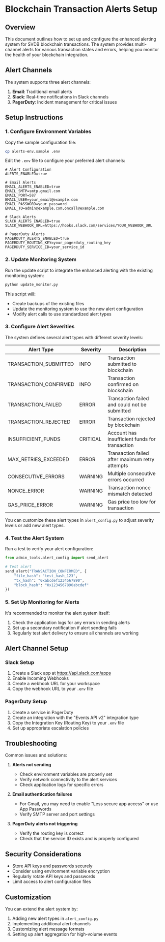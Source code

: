 # Blockchain Transaction Alerts Setup

## Overview

This document outlines how to set up and configure the enhanced alerting system for SVDB blockchain transactions. The system provides multi-channel alerts for various transaction states and errors, helping you monitor the health of your blockchain integration.

## Alert Channels

The system supports three alert channels:

1. **Email**: Traditional email alerts
2. **Slack**: Real-time notifications in Slack channels
3. **PagerDuty**: Incident management for critical issues

## Setup Instructions

### 1. Configure Environment Variables

Copy the sample configuration file:

```bash
cp alerts-env.sample .env
```

Edit the `.env` file to configure your preferred alert channels:

```
# Alert Configuration
ALERTS_ENABLED=true

# Email Alerts
EMAIL_ALERTS_ENABLED=true
EMAIL_SMTP=smtp.gmail.com
EMAIL_PORT=587
EMAIL_USER=your_email@example.com
EMAIL_PASSWORD=your_password
EMAIL_TO=admin@example.com,oncall@example.com

# Slack Alerts
SLACK_ALERTS_ENABLED=true
SLACK_WEBHOOK_URL=https://hooks.slack.com/services/YOUR_WEBHOOK_URL

# PagerDuty Alerts
PAGERDUTY_ALERTS_ENABLED=true
PAGERDUTY_ROUTING_KEY=your_pagerduty_routing_key
PAGERDUTY_SERVICE_ID=your_service_id
```

### 2. Update Monitoring System

Run the update script to integrate the enhanced alerting with the existing monitoring system:

```bash
python update_monitor.py
```

This script will:
- Create backups of the existing files
- Update the monitoring system to use the new alert configuration
- Modify alert calls to use standardized alert types

### 3. Configure Alert Severities

The system defines several alert types with different severity levels:

| Alert Type | Severity | Description |
|------------|----------|-------------|
| TRANSACTION_SUBMITTED | INFO | Transaction submitted to blockchain |
| TRANSACTION_CONFIRMED | INFO | Transaction confirmed on blockchain |
| TRANSACTION_FAILED | ERROR | Transaction failed and could not be submitted |
| TRANSACTION_REJECTED | ERROR | Transaction rejected by blockchain |
| INSUFFICIENT_FUNDS | CRITICAL | Account has insufficient funds for transaction |
| MAX_RETRIES_EXCEEDED | ERROR | Transaction failed after maximum retry attempts |
| CONSECUTIVE_ERRORS | WARNING | Multiple consecutive errors occurred |
| NONCE_ERROR | WARNING | Transaction nonce mismatch detected |
| GAS_PRICE_ERROR | WARNING | Gas price too low for transaction |

You can customize these alert types in `alert_config.py` to adjust severity levels or add new alert types.

### 4. Test the Alert System

Run a test to verify your alert configuration:

```python
from admin_tools.alert_config import send_alert

# Test alert
send_alert("TRANSACTION_CONFIRMED", {
    "file_hash": "test_hash_123",
    "tx_hash": "0xabcdef1234567890",
    "block_hash": "0x1234567890abcdef"
})
```

### 5. Set Up Monitoring for Alerts

It's recommended to monitor the alert system itself:

1. Check the application logs for any errors in sending alerts
2. Set up a secondary notification if alert sending fails
3. Regularly test alert delivery to ensure all channels are working

## Alert Channel Setup

### Slack Setup

1. Create a Slack app at https://api.slack.com/apps
2. Enable Incoming Webhooks
3. Create a webhook URL for your workspace
4. Copy the webhook URL to your `.env` file

### PagerDuty Setup

1. Create a service in PagerDuty
2. Create an integration with the "Events API v2" integration type
3. Copy the Integration Key (Routing Key) to your `.env` file
4. Set up appropriate escalation policies

## Troubleshooting

Common issues and solutions:

1. **Alerts not sending**
   - Check environment variables are properly set
   - Verify network connectivity to the alert services
   - Check application logs for specific errors

2. **Email authentication failures**
   - For Gmail, you may need to enable "Less secure app access" or use App Passwords
   - Verify SMTP server and port settings

3. **PagerDuty alerts not triggering**
   - Verify the routing key is correct
   - Check that the service ID exists and is properly configured

## Security Considerations

- Store API keys and passwords securely
- Consider using environment variable encryption
- Regularly rotate API keys and passwords
- Limit access to alert configuration files

## Customization

You can extend the alert system by:

1. Adding new alert types in `alert_config.py`
2. Implementing additional alert channels
3. Customizing alert message formats
4. Setting up alert aggregation for high-volume events 